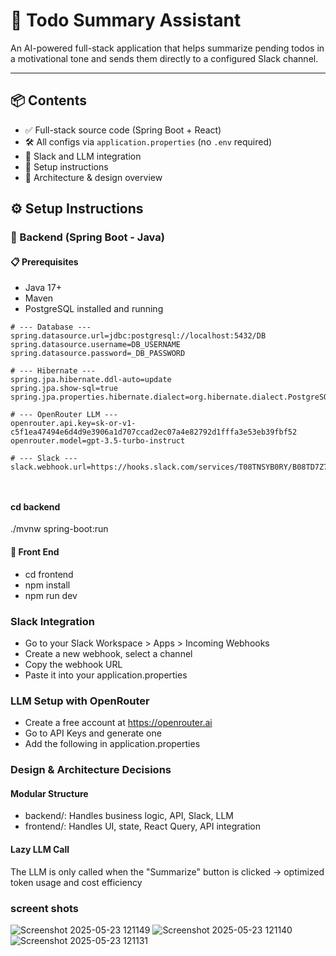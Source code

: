 # 📝 Todo Summary Assistant

An AI-powered full-stack application that helps summarize pending todos in a motivational tone and sends them directly to a configured Slack channel.

---

## 📦 Contents

- ✅ Full-stack source code (Spring Boot + React)
- 🛠️ All configs via `application.properties` (no `.env` required)
- 🔌 Slack and LLM integration
- 📖 Setup instructions
- 🧱 Architecture & design overview

## ⚙️ Setup Instructions

### 🔧 Backend (Spring Boot - Java)

#### 📋 Prerequisites

- Java 17+
- Maven
- PostgreSQL installed and running

```properties
# --- Database ---
spring.datasource.url=jdbc:postgresql://localhost:5432/DB
spring.datasource.username=DB_USERNAME
spring.datasource.password=_DB_PASSWORD

# --- Hibernate ---
spring.jpa.hibernate.ddl-auto=update
spring.jpa.show-sql=true
spring.jpa.properties.hibernate.dialect=org.hibernate.dialect.PostgreSQLDialect

# --- OpenRouter LLM ---
openrouter.api.key=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
openrouter.model=gpt-3.5-turbo-instruct

# --- Slack ---
slack.webhook.url=https://hooks.slack.com/services/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



```
#### cd backend
./mvnw spring-boot:run

#### 🔧 Front End
- cd frontend
- npm install
- npm run dev

### Slack Integration

- Go to your Slack Workspace > Apps > Incoming Webhooks
- Create a new webhook, select a channel
- Copy the webhook URL
- Paste it into your application.properties

###  LLM Setup with OpenRouter

- Create a free account at https://openrouter.ai
- Go to API Keys and generate one
- Add the following in application.properties

### Design & Architecture Decisions

#### Modular Structure

- backend/: Handles business logic, API, Slack, LLM
- frontend/: Handles UI, state, React Query, API integration

#### Lazy LLM Call

The LLM is only called when the "Summarize" button is clicked → optimized token usage and cost efficiency





### screent shots
![Screenshot 2025-05-23 121149](https://github.com/user-attachments/assets/32adab3b-70a5-43fa-8775-42895fde5654)
![Screenshot 2025-05-23 121140](https://github.com/user-attachments/assets/417576e2-67a7-4093-95f5-8bd52a750f36)
![Screenshot 2025-05-23 121131](https://github.com/user-attachments/assets/f79ad933-e7ed-4b32-8089-58656abc512f)

